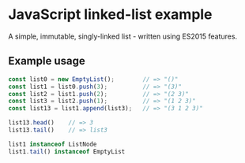 # JavaScript linked-list example

A simple, immutable, singly-linked list - written using ES2015 features.

## Example usage

```javascript
const list0 = new EmptyList();        // => "()"
const list1 = list0.push(3);          // => "(3)"
const list2 = list1.push(2);          // => "(2 3)"
const list3 = list2.push(1);          // => "(1 2 3)"
const list13 = list1.append(list3);   // => "(3 1 2 3)"

list13.head()    // => 3
list13.tail()    // => list3

list1 instanceof ListNode
list1.tail() instanceof EmptyList
```
